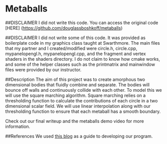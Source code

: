 # Metaballs

##DISCLAIMER
I did not write this code. You can access the original code [HERE] (https://github.com/douglassboshkoff/metaballs) 

##DISCLAIMER
I did not write some of this code. It was provided as boilerplate code in my graphics class taught at Swarthmore. The main files that
my partner and I created/modified were circle.h, circle.cpp, mypanelopengl.h, mypanelopengl.cpp, and the fragment and vertex shaders in the shaders directory. I do 
not claim to know how cmake works, and some of the helper classes such as the printmatrix and mainwindow files were provided by our instructor. 

##Description
The aim of this project was to create amorphous two dimensional bodies that fluidly combine and separate. The bodies will bounce off walls and continuously collide with each other. To model this we will use the square marching algorithm. Square marching relies on a thresholding function to calculate the contributions of each circle in a two dimensional scalar field. We will use linear interpolation along with our thresholding function to ensure that each metaball has a smooth boundary.

Check out our final writeup and the metaballs demo video for more information. 

##References
We used [this blog]( http://jamie-wong.com/2014/08/19/metaballs-and-marching-squares/) as a guide to developing our program. 
